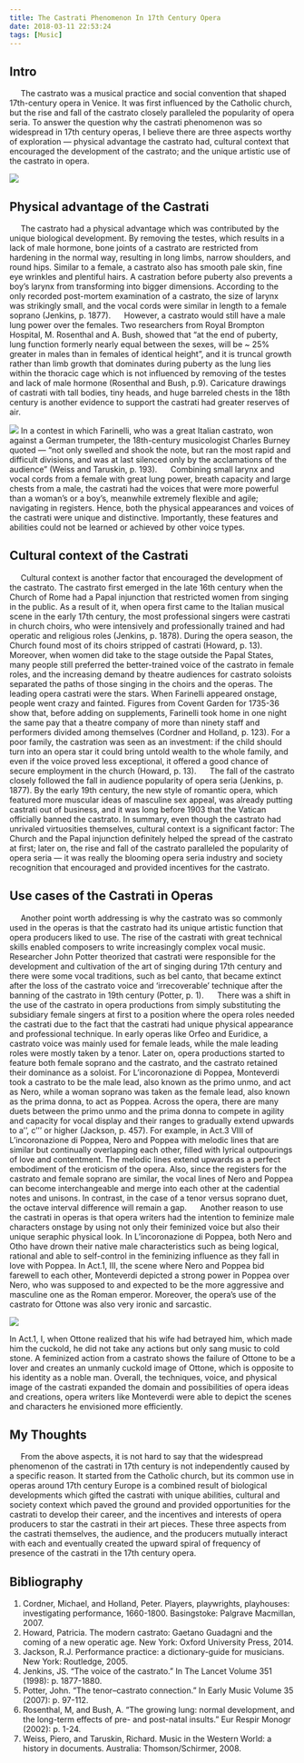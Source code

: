 ```yaml
---
title: The Castrati Phenomenon In 17th Century Opera
date: 2018-03-11 22:53:24
tags: [Music]
---
```



## Intro

&nbsp;&nbsp;&nbsp;&nbsp;	The castrato was a musical practice and social convention that shaped 17th-century opera in Venice. It was first influenced by the Catholic church, but the rise and fall of the castrato closely paralleled the popularity of opera seria. To answer the question why the castrati phenomenon was so widespread in 17th century operas, I believe there are three aspects worthy of exploration — physical advantage the castrato had, cultural context that encouraged the development of the castrato; and the unique artistic use of the castrato in opera.

![](main.jpg)

<!--truncate-->

## Physical advantage of the Castrati

&nbsp;&nbsp;&nbsp;&nbsp;	The castrato had a physical advantage which was contributed by the unique biological development. By removing the testes, which results in a lack of male hormone, bone joints of a castrato are restricted from hardening in the normal way, resulting in long limbs, narrow shoulders, and round hips. Similar to a female, a castrato also has smooth pale skin, fine eye wrinkles and plentiful hairs. A castration before puberty also prevents a boy’s larynx from transforming into bigger dimensions. According to the only recorded post-mortem examination of a castrato, the size of larynx was strikingly small, and the vocal cords were similar in length to a female soprano (Jenkins, p. 1877). 
&nbsp;&nbsp;&nbsp;&nbsp;	However, a castrato would still have a male lung power over the females. Two researchers from Royal Brompton Hospital, M. Rosenthal and A. Bush, showed that “at the end of puberty, lung function formerly nearly equal between the sexes, will be ~ 25% greater in males than in females of identical height”, and it is truncal growth rather than limb growth that dominates during puberty as the lung lies within the thoracic cage which is not influenced by removing of the testes and lack of male hormone (Rosenthal and Bush, p.9). Caricature drawings of castrati with tall bodies, tiny heads, and huge barreled chests in the 18th century is another evidence to support the castrati had greater reserves of air.

![](drawing.jpg)
In a contest in which Farinelli, who was a great Italian castrato, won against a German trumpeter, the 18th-century musicologist Charles Burney quoted — “not only swelled and shook the note, but ran the most rapid and difficult divisions, and was at last silenced only by the acclamations of the audience” (Weiss and Taruskin, p. 193). 
&nbsp;&nbsp;&nbsp;&nbsp;	Combining small larynx and vocal cords from a female with great lung power, breath capacity and large chests from a male, the castrati had the voices that were more powerful than a woman’s or a boy’s, meanwhile extremely flexible and agile; navigating in registers. Hence, both the physical appearances and voices of the castrati were unique and distinctive. Importantly, these features and abilities could not be learned or achieved by other voice types.

## Cultural context of the Castrati

&nbsp;&nbsp;&nbsp;&nbsp;	Cultural context is another factor that encouraged the development of the castrato. The castrato first emerged in the late 16th century when the Church of Rome had a Papal injunction that restricted women from singing in the public. As a result of it, when opera first came to the Italian musical scene in the early 17th century, the most professional singers were castrati in church choirs, who were intensively and professionally trained and had operatic and religious roles (Jenkins, p. 1878). During the opera season, the Church found most of its choirs stripped of castrati (Howard, p. 13). 
&nbsp;&nbsp;&nbsp;&nbsp;	Moreover, when women did take to the stage outside the Papal States, many people still preferred the better-trained voice of the castrato in female roles, and the increasing demand by theatre audiences for castrato soloists separated the paths of those singing in the choirs and the operas. The leading opera castrati were the stars. When Farinelli appeared onstage, people went crazy and fainted. Figures from Covent Garden for 1735-36 show that, before adding on supplements, Farinelli took home in one night the same pay that a theatre company of more than ninety staff and performers divided among themselves (Cordner and Holland, p. 123). For a poor family, the castration was seen as an investment: if the child should turn into an opera star it could bring untold wealth to the whole family, and even if the voice proved less exceptional, it offered a good
chance of secure employment in the church (Howard, p. 13). 
&nbsp;&nbsp;&nbsp;&nbsp;	The fall of the castrato closely followed the fall in audience popularity of opera seria (Jenkins, p. 1877). By the early 19th century, the new style of romantic opera, which featured more muscular ideas of masculine sex appeal, was already putting castrati out of business, and it was long before 1903 that the Vatican officially banned the castrato. In summary, even though the castrato had unrivaled virtuosities themselves, cultural context is a significant factor: The Church and the Papal injunction definitely helped the spread of the castrato at first; later on, the rise and fall of the castrato paralleled the popularity of opera seria — it was really the blooming opera seria industry and society recognition that encouraged and provided incentives for the castrato.

## Use cases of the Castrati in Operas

&nbsp;&nbsp;&nbsp;&nbsp;	Another point worth addressing is why the castrato was so commonly used in the operas is that the castrato had its unique artistic function that opera producers liked to use. The rise of the castrati with great technical skills enabled composers to write increasingly complex vocal music. Researcher John Potter theorized that castrati were responsible for the development and cultivation of the art of singing during 17th century and there were some vocal traditions, such as bel canto, that became extinct after the loss of the castrato voice and ‘irrecoverable’ technique after the banning of the castrato in 19th century (Potter, p. 1). 
&nbsp;&nbsp;&nbsp;&nbsp;	There was a shift in the use of the castrato in opera productions from simply substituting the subsidiary female singers at first to a position where the opera roles needed the castrati due to the fact that the castrati had unique physical appearance and professional technique. In early operas like Orfeo and Euridice, a castrato voice was mainly used for female leads, while the male leading roles were mostly taken by a tenor. Later on, opera productions started to feature both female soprano and the castrato, and the castrato retained their dominance as a soloist. For L’incoronazione di Poppea, Monteverdi took a castrato to be the male lead, also known as the primo unmo, and act as Nero, while a woman soprano was taken as the female lead, also known as the prima donna, to act as Poppea. Across the opera, there are many duets
between the primo unmo and the prima donna to compete in agility and capacity for vocal display and their ranges to gradually extend upwards to a’’, c’’’ or higher (Jackson, p. 457). For example, in Act.3 VIII of L’incoronazione di Poppea, Nero and Poppea with melodic lines that are similar but continually overlapping each other, filled with lyrical outpourings of love and contentment. The melodic lines extend upwards as a perfect embodiment of the eroticism of the opera. Also, since the registers for the castrato and female soprano are similar, the vocal lines of Nero and Poppea can become interchangeable and merge into each other at the cadential notes and unisons. In contrast, in the case of a tenor versus soprano duet, the octave interval difference will remain a gap. 
&nbsp;&nbsp;&nbsp;&nbsp;	Another reason to use the castrati in operas is that opera writers had the intention to feminize male characters onstage by using not only their feminized voice but also their unique seraphic physical look. In L’incoronazione di Poppea, both Nero and Otho have drown their native male characteristics such as being logical, rational and able to self-control in the feminizing influence as they fall in love with Poppea. In Act.1, III, the scene where Nero and Poppea bid farewell to each other, Monteverdi depicted a strong power in Poppea over Nero, who was supposed to and expected to be the more aggressive and masculine one as the Roman emperor. Moreover, the opera’s use of the castrato for Ottone was also very ironic and sarcastic. 

![](opera.jpg)

In Act.1, I, when Ottone realized that his wife had betrayed him, which made him the cuckold, he did not take any actions but only sang music to cold stone. A feminized action from a castrato shows the failure of Ottone to be a lover and creates an unmanly cuckold image of Ottone, which is opposite to his identity as a noble man. Overall, the techniques, voice, and physical image of the castrati expanded the domain and possibilities of opera ideas and creations, opera writers like Monteverdi were able to depict the scenes and characters he envisioned more efficiently.

## My Thoughts

&nbsp;&nbsp;&nbsp;&nbsp;	From the above aspects, it is not hard to say that the widespread phenomenon of the castrati in 17th century is not independently caused by a specific reason. It started from the
Catholic church, but its common use in operas around 17th century Europe is a combined result of biological developments which gifted the castrati with unique abilities, cultural and society context which paved the ground and provided opportunities for the castrati to develop their career, and the incentives and interests of opera producers to star the castrati in their art pieces. These three aspects from the castrati themselves, the audience, and the producers mutually interact with each and eventually created the upward spiral of frequency of presence of the castrati in the 17th century opera.

## Bibliography

1. Cordner, Michael, and Holland, Peter. Players, playwrights, playhouses: investigating performance, 1660-1800. Basingstoke: Palgrave Macmillan, 2007.
2. Howard, Patricia. The modern castrato: Gaetano Guadagni and the coming of a new operatic age. New York: Oxford University Press, 2014.
3. Jackson, R.J. Performance practice: a dictionary-guide for musicians. New York: Routledge, 2005.
4. Jenkins, JS. “The voice of the castrato.” In The Lancet Volume 351 (1998): p. 1877-1880. 
5. Potter, John. “The tenor–castrato connection.” In Early Music Volume 35 (2007): p. 97-112. 
6. Rosenthal, M, and Bush, A. “The growing lung: normal development, and the long-term
effects of pre- and post-natal insults.” Eur Respir Monogr (2002): p. 1-24.
7. Weiss, Piero, and Taruskin, Richard. Music in the Western World: a history in documents.
Australia: Thomson/Schirmer, 2008.